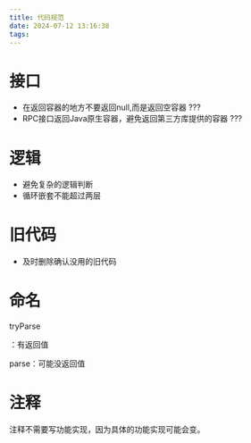 ```yaml
---
title: 代码规范
date: 2024-07-12 13:16:38
tags:
---
```


# 接口

- 在返回容器的地方不要返回null,而是返回空容器 ???
- RPC接口返回Java原生容器，避免返回第三方库提供的容器 ???

# 逻辑

- 避免复杂的逻辑判断
- 循环嵌套不能超过两层

# 旧代码

- 及时删除确认没用的旧代码

# 命名

tryParse

：有返回值

parse：可能没返回值

# 注释

注释不需要写功能实现，因为具体的功能实现可能会变。
